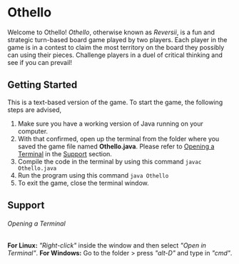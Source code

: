 # Othello
Welcome to Othello! *Othello*, otherwise known as *Reversii*, is a fun and strategic turn-based board game played by two players. 
Each player in the game is in a contest to claim the most territory on the board they possibly can using their pieces. Challenge
players in a duel of critical thinking and see if you can prevail!

## Getting Started
This is a text-based version of the game. To start the game, the following steps are advised,
1. Make sure you have a working version of Java running on your computer.
2. With that confirmed, open up the terminal from the folder where you saved the game file named **Othello.java**. Please refer to
[Opening a Terminal](#opening-a-terminal) in the [Support](#support) section.
3. Compile the code in the terminal by using this command ```javac Othello.java```
4. Run the program using this command ```java Othello```
5. To exit the game, close the terminal window.

## Support
###### Opening a Terminal
**For Linux:** *"Right-click"* inside the window and then select *"Open in Terminal"*.
**For Windows:** Go to the folder > press *"alt-D"* and type in *"cmd"*.
